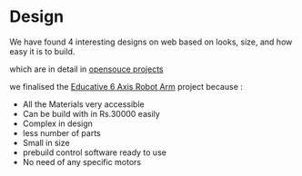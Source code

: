 # Design

We have found 4 interesting designs on web based on looks, size, and how easy it is to build.

which are in detail in [opensouce projects](opensouce%20projects.md)

we finalised the [Educative 6 Axis Robot Arm](Educative%206%20Axis%20Robot%20Arm.md) project because :

- All the Materials very accessible
- Can be build with in Rs.30000 easily
- Complex in design
- less number of parts
- Small in size
- prebuild control software ready to use
- No need of any specific motors  